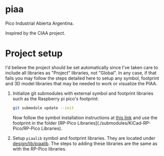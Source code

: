 # piaa
Pico Industrial Abierta Argentina.

Inspired by the CIAA project.

# Project setup
I'd believe the project should be set automatically since I've taken care to include all libraries as "Project" libraries, not "Global". 
In any case, if that fails you may follow the steps detailed here to setup any symbol, footprint and 3D model libraries that may be needed
to work or visualize the PIAA.

1. Initialize git submodules with external symbol and footprint libraries such as the Raspberry pi pico's footprint:

    ```sh
    git submodule update --init
    ```

    Now follow the symbol installation instructions at [this link](https://github.com/ncarandini/KiCad-RP-Pico/blob/main/Install%20instructions.md)
    and use the footprint in the folder [RP-Pico Libraries](./submodules/KiCad-RP-Pico/RP-Pico Libraries).

2. Setup `piaalib` symbol and footprint libraries. They are located under [design/lib/piaalib](./design/lib/piaalib).
The steps to adding these libraries are the same as with the RP-Pico libraries.
